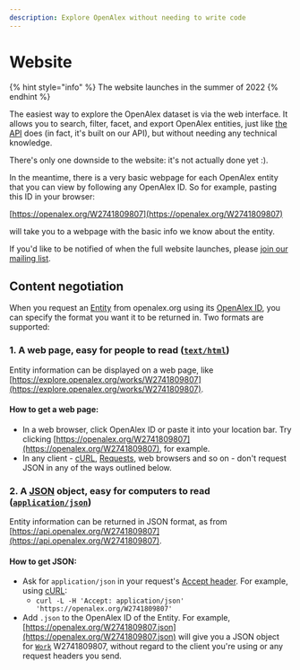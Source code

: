 ```yaml
---
description: Explore OpenAlex without needing to write code
---
```


# Website

{% hint style="info" %}
The website launches in the summer of 2022
{% endhint %}

The easiest way to explore the OpenAlex dataset is via the web interface. It allows you to search, filter, facet, and export OpenAlex entities, just like [the API](api/) does (in fact, it's built on our API), but without needing any technical knowledge.

There's only one downside to the website: it's not actually done yet :).&#x20;

In the meantime, there is a very basic webpage for each OpenAlex entity that you can view by following any OpenAlex ID. So for example, pasting this ID in your browser:

[https://openalex.org/W2741809807](https://openalex.org/W2741809807)

will take you to a webpage with the basic info we know about the entity.

If you'd like to be notified of when the full website launches, please [join our mailing list](http://eepurl.com/hA8PhL).&#x20;

## Content negotiation

When you request an [Entity](about-the-data/) from openalex.org using its [OpenAlex ID](about-the-data/#the-openalex-id), you can specify the format you want it to be returned in. Two formats are supported:

### 1. A web page, easy for people to read ([`text/html`](https://www.iana.org/assignments/media-types/text/html))

Entity information can be displayed on a web page, like [https://explore.openalex.org/works/W2741809807](https://explore.openalex.org/works/W2741809807).

#### **How to get a web page**:&#x20;

* In a web browser, click OpenAlex ID or paste it into your location bar. Try clicking [https://openalex.org/W2741809807](https://openalex.org/W2741809807), for example.
* In any client - [cURL](https://curl.se/), [Requests](https://docs.python-requests.org/en/latest/), web browsers and so on - don't request JSON in any of the ways outlined below.

### 2. A [JSON](https://json.org) object, easy for computers to read ([`application/json`](https://www.iana.org/assignments/media-types/application/json))

Entity information can be returned in JSON format, as from [https://api.openalex.org/W2741809807](https://api.openalex.org/W2741809807).

#### **How to get JSON:**

* Ask for `application/json` in your request's [Accept header](https://www.w3.org/Protocols/rfc2616/rfc2616-sec14.html#sec14.1). For example, using [cURL](https://curl.se/):&#x20;
  * &#x20;`curl -L -H 'Accept: application/json' 'https://openalex.org/W2741809807'`
* Add `.json` to the OpenAlex ID of the Entity. For example, [https://openalex.org/W2741809807.json](https://openalex.org/W2741809807.json) will give you a JSON object for [`Work`](about-the-data/work.md) W2741809807, without regard to the client you're using or any request headers you send.

##

